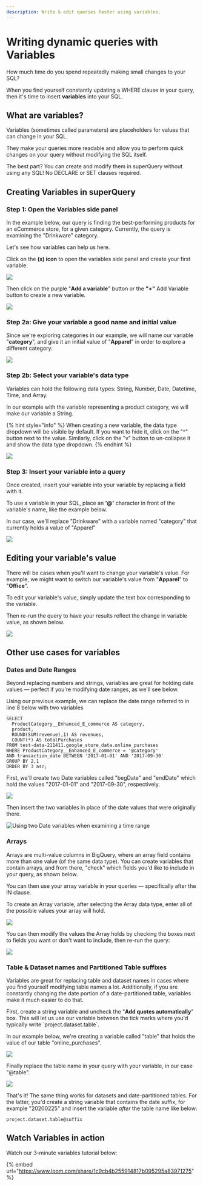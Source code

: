 ```yaml
---
description: Write & edit queries faster using variables.
---
```


# Writing dynamic queries with Variables

How much time do you spend repeatedly making small changes to your SQL?&#x20;

When you find yourself constantly updating a WHERE clause in your query, then it's time to insert **variables** into your SQL.

## What are variables?

Variables (sometimes called parameters) are placeholders for values that can change in your SQL.

They make your queries more readable and allow you to perform quick changes on your query without modifying the SQL itself.&#x20;

The best part? You can create and modify them in superQuery without using any SQL! No DECLARE or SET clauses required.

## Creating Variables in superQuery

### Step 1: Open the Variables side panel

In the example below, our query is finding the best-performing products for an eCommerce store, for a given category. Currently, the query is examining the "Drinkware" category.

Let's see how variables can help us here.&#x20;

Click on the **(x) icon** to open the variables side panel and create your first variable.

<!-- markdownlint-disable-next-line -->
![](<../.gitbook/assets/image (114).png>)

Then click on the purple "**Add a variable**" button or  the **"+"** Add Variable button to create a new variable.

<!-- markdownlint-disable-next-line -->
![](<../.gitbook/assets/image (113).png>)

### Step 2a: Give your variable a good name and initial value

Since we're exploring categories in our example, we will name our variable "**category**", and give it an initial value of "**Apparel**" in order to explore a different category.

<!-- markdownlint-disable-next-line -->
![](<../.gitbook/assets/image (116).png>)

### Step 2b: Select your variable's data type

Variables can hold the following data types: String, Number, Date, Datetime, Time, and Array.

In our example with the variable representing a product category, we will make our variable a String.

{% hint style="info" %}
When creating a new variable, the data type dropdown will be visible by default. If you want to hide it, click on the "^" button next to the value. Similarly, click on the "v" button to un-collapse it and show the data type dropdown.
{% endhint %}

<!-- markdownlint-disable-next-line -->
![](<../.gitbook/assets/image (115).png>)

### Step 3: Insert your variable into a query

Once created, insert your variable into your variable by replacing a field with it.

To use a variable in your SQL, place an **'@'** character in front of the variable's name, like the example below.

In our case, we'll replace "Drinkware" with a variable named "category" that currently holds a value of "Apparel"

<!-- markdownlint-disable-next-line -->
![](<../.gitbook/assets/CleanShot 2021-04-12 at 14.08.45.gif>)

## Editing your variable's value

There will be cases when you'll want to change your variable's value. For example, we might want to switch our variable's value from "**Apparel**" to "**Office**".&#x20;

To edit your variable's value, simply update the text box corresponding to the variable.

Then re-run the query to have your results reflect the change in variable value, as shown below.

<!-- markdownlint-disable-next-line -->
![](<../.gitbook/assets/CleanShot 2021-04-12 at 14.19.38.gif>)

## Other use cases for variables

### Dates and Date Ranges

Beyond replacing numbers and strings, variables are great for holding date values &mdash; perfect if you're modifying date ranges, as we'll see below.

Using our previous example, we can replace the date range referred to in line 8 below with two variables

```
SELECT
  ProductCategory__Enhanced_E_commerce AS category,
  product,
  ROUND(SUM(revenue),1) AS revenues,
  COUNT(*) AS totalPurchases
FROM test-data-211411.google_store_data.online_purchases
WHERE ProductCategory__Enhanced_E_commerce = '@category'
AND transaction_date BETWEEN '2017-01-01' AND '2017-09-30'
GROUP BY 2,1
ORDER BY 3 asc;
```

First, we'll create two Date variables called "begDate" and "endDate" which hold the values "2017-01-01" and "2017-09-30", respectively.

<!-- markdownlint-disable-next-line -->
![](<../.gitbook/assets/image (117).png>)

Then insert the two variables in place of the date values that were originally there.

![Using two Date variables when examining a time range](<../.gitbook/assets/image (118).png>)

### Arrays

Arrays are multi-value columns in BigQuery, where an array field contains more than one value (of the same data type). You can create variables that contain arrays, and from there, "check" which fields you'd like to include in your query, as shown below.

You can then use your array variable in your queries &mdash; specifically after the IN clause.

To create an Array variable, after selecting the Array data type, enter all of the possible values your array will hold.

<!-- markdownlint-disable-next-line -->
![](<../.gitbook/assets/image (119).png>)

You can then modify the values the Array holds by checking the boxes next to fields you want or don't want to include, then re-run the query:

<!-- markdownlint-disable-next-line -->
![](../.gitbook/assets/arrayquery.gif)

### Table & Dataset names and Partitioned Table suffixes

Variables are great for replacing table and dataset names in cases where you find yourself modifying table names a lot. Additionally, if you are constantly changing the date portion of a date-partitioned table, variables make it much easier to do that.

First, create a string variable and uncheck the "**Add quotes automatically**" box. This will let us use our variable between the tick marks where you'd typically write \`project.dataset.table\`.

In our example below, we're creating a variable called "table" that holds the value of our table "online\_purchases".

<!-- markdownlint-disable-next-line -->
![](<../.gitbook/assets/image (15).png>)

Finally replace the table name in your query with your variable, in our case "@table".

<!-- markdownlint-disable-next-line -->
![](<../.gitbook/assets/image (17).png>)

That's it! The same thing works for datasets and date-partitioned tables. For the latter, you'd create a string variable that contains the date suffix, for example "20200225" and insert the variable _after_ the table name like below:

`project.dataset.table@suffix`

## Watch Variables in action

Watch our 3-minute variables tutorial below:

{% embed url="https://www.loom.com/share/1c9cb4b255914817b095295a83971275" %}
